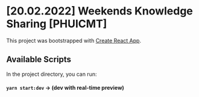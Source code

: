 # [20.02.2022] Weekends Knowledge Sharing [PHUICMT]

This project was bootstrapped with [Create React App](https://github.com/facebook/create-react-app).

## Available Scripts

In the project directory, you can run:

#### `yarn start:dev` -> (dev with real-time preview)

